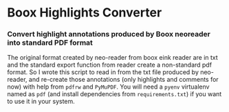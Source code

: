# Boox Highlights Converter

### Convert highlight annotations produced by Boox neoreader into standard PDF format

The original format created by neo-reader from boox eink reader are in txt and the standard export function
from reader create a non-standard pdf format. So I wrote this script to read in from the txt file produced
by neo-reader, and re-create those annotations (only highlights and comments for now) with help from 
`pdfrw` and `PyMuPDF`. You will need a `pyenv` virtualenv named as `pdf` (and install dependencies from `requirements.txt`)
if you want to use it in your system.
